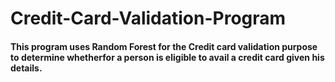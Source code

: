 # Credit-Card-Validation-Program
#### This program uses Random Forest for the Credit card validation purpose to determine whetherfor a person is eligible to avail a credit card given his details.

